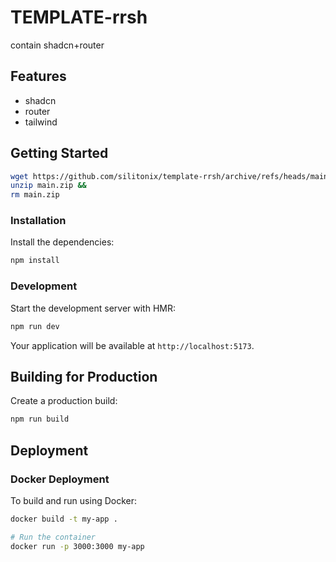 # TEMPLATE-rrsh

contain shadcn+router

## Features

- shadcn
- router
- tailwind

## Getting Started

```bash
wget https://github.com/silitonix/template-rrsh/archive/refs/heads/main.zip &&
unzip main.zip &&
rm main.zip
```

### Installation

Install the dependencies:

```bash
npm install
```

### Development

Start the development server with HMR:

```bash
npm run dev
```

Your application will be available at `http://localhost:5173`.

## Building for Production

Create a production build:

```bash
npm run build
```

## Deployment

### Docker Deployment

To build and run using Docker:

```bash
docker build -t my-app .

# Run the container
docker run -p 3000:3000 my-app
```
